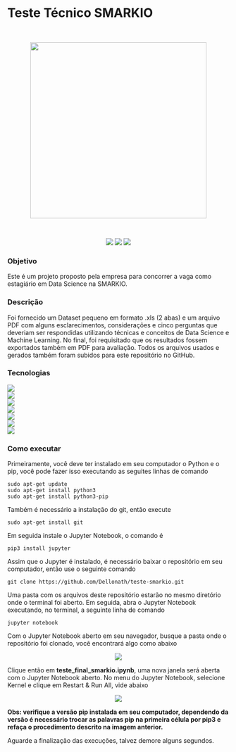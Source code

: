 # Teste Técnico SMARKIO
<br>
<p align="center">
  <img width=400 src="https://user-images.githubusercontent.com/56659549/108147693-1bebf100-70ae-11eb-92f3-c4e17b2621b0.png">
</p>
<br>

<p align="center">
  <img src="https://img.shields.io/badge/progresso-100%25-greeb.svg?style=for-the-badge">
  <img src="https://img.shields.io/badge/versão-1.0-orange.svg?color=7bbde8&style=for-the-badge">
  <img src="https://img.shields.io/badge/Tamanho-8.2mb-orange.svg?color=7bbde8&style=for-the-badge">
</p>

### Objetivo
Este é um projeto proposto pela empresa para concorrer a vaga como estagiário em Data Science na SMARKIO.

### Descrição
Foi fornecido um Dataset pequeno em formato .xls (2 abas) e um arquivo PDF com alguns esclarecimentos, considerações e cinco perguntas que deveriam ser respondidas utilizando técnicas e conceitos de Data Science e Machine Learning. No final, foi requisitado que os resultados fossem exportados também em PDF para avaliação. Todos os arquivos usados e gerados também foram subidos para este repositório no GitHub.

### Tecnologias
<p>
    <a href="https://www.python.org//">
     <img src="https://img.shields.io/static/v1?label=Python&message=3.8.5&color=7bbde8&style=for-the-badge&logo=Python"/>
    </a><br>
    <a href="https://jupyter.org/">
     <img src="https://img.shields.io/static/v1?label=Jupyter%20Notebook&message=5.6.0&color=7bbde8&style=for-the-badge&logo=Jupyter"/>
    </a><br>
    <a href="https://numpy.org/">
     <img src="https://img.shields.io/static/v1?label=Numpy&message=1.19.4&color=7bbde8&style=for-the-badge&logo=Numpy"/>
    </a><br>
    <a href="https://pandas.pydata.org/">
     <img src="https://img.shields.io/static/v1?label=Pandas&message=1.1.4&color=7bbde8&style=for-the-badge&logo=pandas"/>
    </a><br>
    <a href="https://matplotlib.org/">
     <img src="https://img.shields.io/static/v1?label=Matplotlib&message=3.3.3&color=7bbde8&style=for-the-badge&logo=Semantic-Web"/>
    </a><br>
    <a href="https://seaborn.pydata.org/">
     <img src="https://img.shields.io/static/v1?label=Seaborn&message=0.11.0&color=7bbde8&style=for-the-badge&logo=Sketchfab"/>
    </a><br>
    <a href="https://scikit-learn.org/stable/">
     <img src="https://img.shields.io/static/v1?label=Scikit-Learn&message=0.23.2&color=7bbde8&style=for-the-badge&logo=scikit-learn"/>
    </a>
</p>

### Como executar
Primeiramente, você deve ter instalado em seu computador o Python e o pip, você pode fazer isso executando as seguites linhas de comando
```
sudo apt-get update
sudo apt-get install python3
sudo apt-get install python3-pip
```
Também é necessário a instalação do git, então execute
```
sudo apt-get install git
```
Em seguida instale o Jupyter Notebook, o comando é
```
pip3 install jupyter
```
Assim que o Jupyter é instalado, é necessário baixar o repositório em seu computador, então use o seguinte comando
```
git clone https://github.com/Dellonath/teste-smarkio.git
```
Uma pasta com os arquivos deste repositório estarão no mesmo diretório onde o terminal foi aberto. Em seguida, abra o Jupyter Notebook executando, no terminal, a seguinte linha de comando
```
jupyter notebook
```
Com o Jupyter Notebook aberto em seu navegador, busque a pasta onde o repositório foi clonado, você encontrará algo como abaixo
<p align="center">
  <img src="https://user-images.githubusercontent.com/56659549/108369873-cf520400-71da-11eb-9ea5-15073e928cfc.png">
</p>

Clique então em **teste_final_smarkio.ipynb**, uma nova janela será aberta com o Jupyter Notebook aberto. No menu do Jupyter Notebook, selecione Kernel e clique em Restart & Run All, vide abaixo

<p align="center">
  <img src="https://user-images.githubusercontent.com/56659549/108152652-46db4280-70b8-11eb-98a9-be6b3437f84d.png">
</p>

**Obs: verifique a versão pip instalada em seu computador, dependendo da versão é necessário trocar as palavras pip na primeira célula por pip3 e refaça o procedimento descrito na imagem anterior.**

Aguarde a finalização das execuções, talvez demore alguns segundos.
